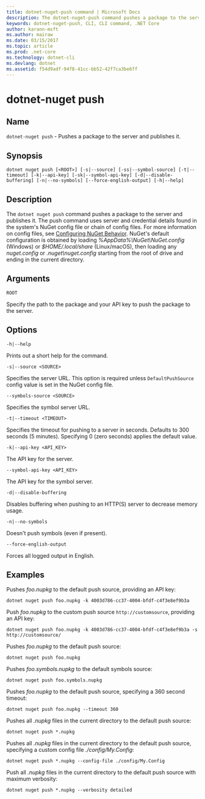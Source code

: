 ```yaml
---
title: dotnet-nuget-push command | Microsoft Docs
description: The dotnet-nuget-push command pushes a package to the server and publishes it. 
keywords: dotnet-nuget-push, CLI, CLI command, .NET Core
author: karann-msft
ms.author: mairaw
ms.date: 03/15/2017
ms.topic: article
ms.prod: .net-core
ms.technology: dotnet-cli
ms.devlang: dotnet
ms.assetid: f54d9adf-94f8-41cc-bb52-42f7ca3be6ff
---
```


# dotnet-nuget push

## Name

`dotnet-nuget push` - Pushes a package to the server and publishes it.

## Synopsis

`dotnet nuget push [<ROOT>] [-s|--source] [-ss|--symbol-source] [-t|--timeout] [-k|--api-key] [-sk|--symbol-api-key] [-d|--disable-buffering] [-n|--no-symbols] [--force-english-output] [-h|--help]`

## Description

The `dotnet nuget push` command pushes a package to the server and publishes it. The push command uses server and credential details found in the system's NuGet config file or chain of config files. For more information on config files, see [Configuring NuGet Behavior](https://docs.microsoft.com/nuget/consume-packages/configuring-nuget-behavior). NuGet's default configuration is obtained by loading *%AppData%\NuGet\NuGet.config* (Windows) or *$HOME/.local/share* (Linux/macOS), then loading any *nuget.config* or *.nuget\nuget.config* starting from the root of drive and ending in the current directory.

## Arguments

`ROOT`

Specify the path to the package and your API key to push the package to the server.

## Options

`-h|--help`

Prints out a short help for the command.  

`-s|--source <SOURCE>`

Specifies the server URL. This option is required unless `DefaultPushSource` config value is set in the NuGet config file.

`--symbols-source <SOURCE>`

Specifies the symbol server URL.

`-t|--timeout <TIMEOUT>`

Specifies the timeout for pushing to a server in seconds. Defaults to 300 seconds (5 minutes). Specifying 0 (zero seconds) applies the default value.

`-k|--api-key <API_KEY>`

The API key for the server.

`--symbol-api-key <API_KEY>`

The API key for the symbol server.

`-d|--disable-buffering`

Disables buffering when pushing to an HTTP(S) server to decrease memory usage.

`-n|--no-symbols`

Doesn't push symbols (even if present).

`--force-english-output`

Forces all logged output in English.

## Examples

Pushes *foo.nupkg* to the default push source, providing an API key:

`dotnet nuget push foo.nupkg -k 4003d786-cc37-4004-bfdf-c4f3e8ef9b3a`

Push *foo.nupkg* to the custom push source `http://customsource`, providing an API key:

`dotnet nuget push foo.nupkg -k 4003d786-cc37-4004-bfdf-c4f3e8ef9b3a -s http://customsource/` 

Pushes *foo.nupkg* to the default push source:

`dotnet nuget push foo.nupkg` 

Pushes *foo.symbols.nupkg* to the default symbols source:

`dotnet nuget push foo.symbols.nupkg`

Pushes *foo.nupkg* to the default push source, specifying a 360 second timeout:

`dotnet nuget push foo.nupkg --timeout 360`

Pushes all *.nupkg* files in the current directory to the default push source:

`dotnet nuget push *.nupkg`

Pushes all *.nupkg* files in the current directory to the default push source, specifying a custom config file *./config/My.Config*:

`dotnet nuget push *.nupkg --config-file ./config/My.Config`

Push all *.nupkg* files in the current directory to the default push source with maximum verbosity:

`dotnet nuget push *.nupkg --verbosity detailed`
